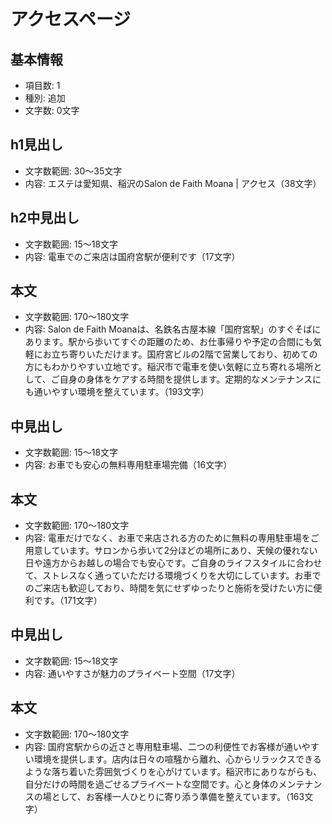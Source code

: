 # アクセスページ

## 基本情報
- 項目数: 1
- 種別: 追加
- 文字数: 0文字

## h1見出し
- 文字数範囲: 30～35文字
- 内容: エステは愛知県、稲沢のSalon de Faith Moana | アクセス（38文字）

## h2中見出し
- 文字数範囲: 15～18文字
- 内容: 電車でのご来店は国府宮駅が便利です（17文字）

## 本文
- 文字数範囲: 170～180文字
- 内容: Salon de Faith Moanaは、名鉄名古屋本線「国府宮駅」のすぐそばにあります。駅から歩いてすぐの距離のため、お仕事帰りや予定の合間にも気軽にお立ち寄りいただけます。国府宮ビルの2階で営業しており、初めての方にもわかりやすい立地です。稲沢市で電車を使い気軽に立ち寄れる場所として、ご自身の身体をケアする時間を提供します。定期的なメンテナンスにも通いやすい環境を整えています。（193文字）

## 中見出し
- 文字数範囲: 15～18文字
- 内容: お車でも安心の無料専用駐車場完備（16文字）

## 本文
- 文字数範囲: 170～180文字
- 内容: 電車だけでなく、お車で来店される方のために無料の専用駐車場をご用意しています。サロンから歩いて2分ほどの場所にあり、天候の優れない日や遠方からお越しの場合でも安心です。ご自身のライフスタイルに合わせて、ストレスなく通っていただける環境づくりを大切にしています。お車でのご来店も歓迎しており、時間を気にせずゆったりと施術を受けたい方に便利です。（171文字）

## 中見出し
- 文字数範囲: 15～18文字
- 内容: 通いやすさが魅力のプライベート空間（17文字）

## 本文
- 文字数範囲: 170～180文字
- 内容: 国府宮駅からの近さと専用駐車場、二つの利便性でお客様が通いやすい環境を提供します。店内は日々の喧騒から離れ、心からリラックスできるような落ち着いた雰囲気づくりを心がけています。稲沢市にありながらも、自分だけの時間を過ごせるプライベートな空間です。心と身体のメンテナンスの場として、お客様一人ひとりに寄り添う準備を整えています。（163文字）

